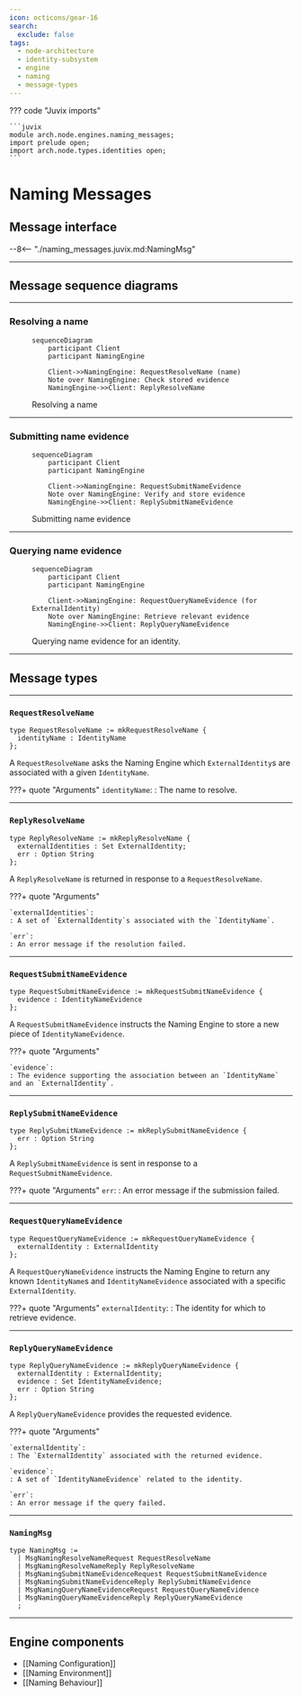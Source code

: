 ```yaml
---
icon: octicons/gear-16
search:
  exclude: false
tags:
  - node-architecture
  - identity-subsystem
  - engine
  - naming
  - message-types
---
```


??? code "Juvix imports"

    ```juvix
    module arch.node.engines.naming_messages;
    import prelude open;
    import arch.node.types.identities open;
    ```

# Naming Messages

## Message interface

--8<-- "./naming_messages.juvix.md:NamingMsg"

---

## Message sequence diagrams

---

### Resolving a name

<!-- --8<-- [start:message-sequence-diagram-name-resolution] -->
<figure markdown="span">

```mermaid
sequenceDiagram
    participant Client
    participant NamingEngine

    Client->>NamingEngine: RequestResolveName (name)
    Note over NamingEngine: Check stored evidence
    NamingEngine->>Client: ReplyResolveName
```

<figcaption markdown="span">
Resolving a name
</figcaption>
</figure>
<!-- --8<-- [end:message-sequence-diagram-name-resolution] -->

---

### Submitting name evidence

<!-- --8<-- [start:message-sequence-diagram-submit] -->
<figure markdown="span">

```mermaid
sequenceDiagram
    participant Client
    participant NamingEngine

    Client->>NamingEngine: RequestSubmitNameEvidence
    Note over NamingEngine: Verify and store evidence
    NamingEngine->>Client: ReplySubmitNameEvidence
```

<figcaption markdown="span">
Submitting name evidence
</figcaption>
</figure>
<!-- --8<-- [end:message-sequence-diagram-submit] -->

---

### Querying name evidence

<!-- --8<-- [start:message-sequence-diagram-query] -->
<figure markdown="span">

```mermaid
sequenceDiagram
    participant Client
    participant NamingEngine

    Client->>NamingEngine: RequestQueryNameEvidence (for ExternalIdentity)
    Note over NamingEngine: Retrieve relevant evidence
    NamingEngine->>Client: ReplyQueryNameEvidence
```

<figcaption markdown="span">
Querying name evidence for an identity.
</figcaption>
</figure>
<!-- --8<-- [end:message-sequence-diagram-query] -->

---

## Message types

---

### `RequestResolveName`

```juvix
type RequestResolveName := mkRequestResolveName {
  identityName : IdentityName
};
```

A `RequestResolveName` asks the Naming Engine which `ExternalIdentity`s are
associated with a given `IdentityName`.

???+ quote "Arguments"
    `identityName`:
    : The name to resolve.

---

### `ReplyResolveName`

```juvix
type ReplyResolveName := mkReplyResolveName {
  externalIdentities : Set ExternalIdentity;
  err : Option String
};
```

A `ReplyResolveName` is returned in response to a `RequestResolveName`.

???+ quote "Arguments"

    `externalIdentities`:
    : A set of `ExternalIdentity`s associated with the `IdentityName`.

    `err`:
    : An error message if the resolution failed.

---

### `RequestSubmitNameEvidence`

```juvix
type RequestSubmitNameEvidence := mkRequestSubmitNameEvidence {
  evidence : IdentityNameEvidence
};
```

A `RequestSubmitNameEvidence` instructs the Naming Engine to store a new piece
of `IdentityNameEvidence`.

???+ quote "Arguments"

    `evidence`:
    : The evidence supporting the association between an `IdentityName` and an `ExternalIdentity`.

---

### `ReplySubmitNameEvidence`

```juvix
type ReplySubmitNameEvidence := mkReplySubmitNameEvidence {
  err : Option String
};
```

A `ReplySubmitNameEvidence` is sent in response to a `RequestSubmitNameEvidence`.

???+ quote "Arguments"
    `err`:
    : An error message if the submission failed.

---

### `RequestQueryNameEvidence`

```juvix
type RequestQueryNameEvidence := mkRequestQueryNameEvidence {
  externalIdentity : ExternalIdentity
};
```

A `RequestQueryNameEvidence` instructs the Naming Engine to return any known
`IdentityName`s and `IdentityNameEvidence` associated with a specific
`ExternalIdentity`.

???+ quote "Arguments"
    `externalIdentity`:
    : The identity for which to retrieve evidence.

---

### `ReplyQueryNameEvidence`

```juvix
type ReplyQueryNameEvidence := mkReplyQueryNameEvidence {
  externalIdentity : ExternalIdentity;
  evidence : Set IdentityNameEvidence;
  err : Option String
};
```

A `ReplyQueryNameEvidence` provides the requested evidence.

???+ quote "Arguments"

    `externalIdentity`:
    : The `ExternalIdentity` associated with the returned evidence.

    `evidence`:
    : A set of `IdentityNameEvidence` related to the identity.

    `err`:
    : An error message if the query failed.

---

### `NamingMsg`

<!-- --8<-- [start:NamingMsg] -->
```juvix
type NamingMsg :=
  | MsgNamingResolveNameRequest RequestResolveName
  | MsgNamingResolveNameReply ReplyResolveName
  | MsgNamingSubmitNameEvidenceRequest RequestSubmitNameEvidence
  | MsgNamingSubmitNameEvidenceReply ReplySubmitNameEvidence
  | MsgNamingQueryNameEvidenceRequest RequestQueryNameEvidence
  | MsgNamingQueryNameEvidenceReply ReplyQueryNameEvidence
  ;
```
<!-- --8<-- [end:NamingMsg] -->

---

## Engine components

- [[Naming Configuration]]
- [[Naming Environment]]
- [[Naming Behaviour]]